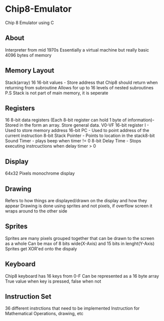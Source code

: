 # Chip8-Emulator
Chip 8 Emulator using C

About
-----
Interpreter from mid 1970s
Essentially a virtual machine but really basic
4096 bytes of memory


Memory Layout
-------------
Stack(array) 16 16-bit values - Store address that Chip8 should return when returning from subroutine
Allows for up to 16 levels of nested subroutines
P.S Stack is not part of main memory, it is seperate


Registers 
---------
16 8-bit data registers (Each 8-bit register can hold 1 byte of information)- Stored in the form an array. Store general data. V0-VF
16-bit register I - Used to store memory address
16-bit PC - Used to point address of the current instruction
8-bit Stack Pointer - Points to location in the stack8-bit Sound Timer - plays beep when timer != 0
8-bit Delay Time - Stops executing instrcuctions when delay timer > 0

Display
-------
64x32 Pixels monochrome display

Drawing
-------
Refers to how things are displayed/drawn on the display and how they appear
Drawing is done using sprites and not pixels, if overflow screen it wraps around to the other side

Sprites
-------
Sprites are many pixels grouped together that can be drawn to the screen as a whole
Can be max of 8 bits wide(X-Axis) and 15 bits in lenght(Y-Axis)
Sprites get XOR'ed onto the dispaly


Keyboard
--------
Chip8 keyboard has 16 keys from 0-F
Can be represented as a 16 byte array
True value when key is pressed, false when not


Instruction Set
---------------
36 different instrctions that need to be implemented
Instruction for Mathematical Operations, drawing, etc
